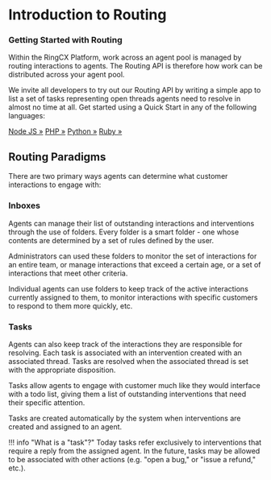 # Introduction to Routing

<div class="jumbotron pt-1">
  <h3 class="display-5">Getting Started with Routing</h3>
  <p class="lead">Within the RingCX Platform, work across an agent pool is managed by routing interactions to agents. The Routing API is therefore how work can be distributed across your agent pool.</p>
  <p>We invite all developers to try out our Routing API by writing a simple app to list a set of tasks representing open threads agents need to resolve in almost no time at all. Get started using a Quick Start in any of the following languages:</p>
  <a href="quick-start/#Javascript" class="btn btn-light qs-link">Node JS &raquo;</a>
  <a href="quick-start/#PHP" class="btn btn-light qs-link">PHP &raquo;</a>
  <a href="quick-start/#Python" class="btn btn-light qs-link">Python &raquo;</a>
  <a href="quick-start/#Ruby" class="btn btn-light qs-link">Ruby &raquo;</a>
</div>

## Routing Paradigms

There are two primary ways agents can determine what customer interactions to engage with:

### Inboxes

Agents can manage their list of outstanding interactions and interventions through the use of folders. Every folder is a smart folder - one whose contents are determined by a set of rules defined by the user.

Administrators can used these folders to monitor the set of interactions for an entire team, or manage interactions that exceed a certain age, or a set of interactions that meet other criteria.

Individual agents can use folders to keep track of the active interactions currently assigned to them, to monitor interactions with specific customers to respond to them more quickly, etc.

### Tasks

Agents can also keep track of the interactions they are responsible for resolving. Each task is associated with an intervention created with an associated thread. Tasks are resolved when the associated thread is set with the appropriate disposition.

Tasks allow agents to engage with customer much like they would interface with a todo list, giving them a list of outstanding interventions that need their specific attention.

Tasks are created automatically by the system when interventions are created and assigned to an agent.

!!! info "What is a "task"?"
    Today tasks refer exclusively to interventions that require a reply from the assigned agent. In the future, tasks may be allowed to be associated with other actions (e.g. "open a bug," or "issue a refund," etc.).
